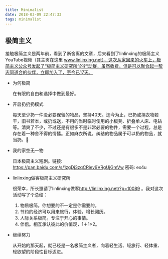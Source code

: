 ```yaml
---
title: Minimalist
date: 2018-03-09 22:47:33
tags: minimalist
---
```


## 极简主义

接触极简主义是两年前，看到了断舍离的文章，后来看到了linlinxing的极简主义YouTube视频（其主页在这里 www.linlinxing.net），这次从家回来的火车上，极简主义公众号发起了“极简主义研究所”的行动群，虽然收费，但是可以聚合起一帮志同道合的伙伴，立即加入了，至今已17天。

* 为何极简

  在有限的自由和选择中做到最好。

* 开启扔扔扔模式

  每天至少扔一件没必要保留的物品，坚持40天。迄今为止，已扔或捐衣物若干，旧书若本，或扔或送，不用的当时临时使用的小板凳、折叠单人床、电钻等。清爽了不少，不过还是有很多不是非常必要的物件，需要一个过程，总是存在着一种舍不得的情愫。正如麻衣所说，纠结的物品属于可以扔的物品，就当扔。💪

* 我的家空无一物

  日本极简主义短剧。链接: https://pan.baidu.com/s/1zgDj3zqCRiev9VRgUjGmVw 密码: ex4u

* linlinxing做客极简主义研究所

  很荣幸，所长邀请了linlinxing做客<http://linlinxing.net/?p=10089> 。我对这次活动写了个总结：

  1. 物质极简。你想要的不一定是你需要的。
  2. 节约的经济可以用来旅行，体验，增长阅历。
  3. 人际关系极简。专注于开心的事情。
  4. 伴侣。相互承认彼此的价值观，1＋1>2。

* 继续努力

  从开始的那天起，就已经是一名极简主义者，向着轻生活、轻旅行、轻体重、轻欲望的阶段性目标迈进。

